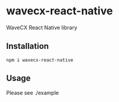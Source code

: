 # wavecx-react-native
WaveCX React Native library

## Installation
`npm i wavecx-react-native`

## Usage
Please see ./example
